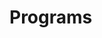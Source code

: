 # Programs



















































































































